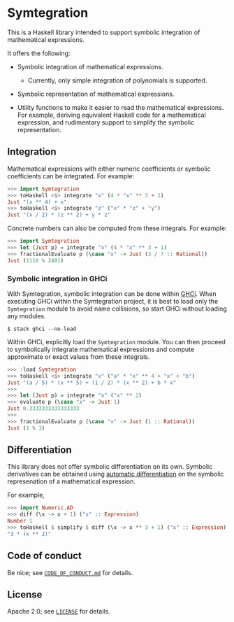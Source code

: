 # Symtegration

This is a Haskell library intended to support symbolic integration of mathematical expressions.

It offers the following:

*   Symbolic integration of mathematical expressions.

    *   Currently, only simple integration of polynomials is supported.

*   Symbolic representation of mathematical expressions.

*   Utility functions to make it easier to read the mathematical expressions.
    For example, deriving equivalent Haskell code for a mathematical expression,
    and rudimentary support to simplify the symbolic representation.

## Integration

Mathematical expressions with either numeric coefficients or symbolic coefficients
can be integrated.  For example:

```haskell
>>> import Symtegration
>>> toHaskell <$> integrate "x" (4 * "x" ** 3 + 1)
Just "(x ** 4) + x"
>>> toHaskell <$> integrate "z" ("x" * "z" + "y")
Just "(x / 2) * (z ** 2) + y * z"
```

Concrete numbers can also be computed from these integrals.  For example:

```haskell
>>> import Symtegration
>>> let (Just p) = integrate "x" (4 * "x" ** 3 + 1)
>>> fractionalEvaluate p (\case "x" -> Just (3 / 7 :: Rational))
Just (1110 % 2401)
```

### Symbolic integration in GHCi

With Symtegration, symbolic integration can be done within [GHCi].
When executing GHCi within the Symtegration project, it is best
to load only the `Symtegration` module to avoid name collisions,
so start GHCi without loading any modules.

```shell
$ stack ghci --no-load
```

Within GHCi, explicitly load the `Symtegration` module.
You can then proceed to symbolically integrate mathematical expressions
and compute approximate or exact values from these integrals.

```haskell
>>> :load Symtegration
>>> toHaskell <$> integrate "x" ("a" * "x" ** 4 + "x" + "b")
Just "(a / 5) * (x ** 5) + (1 / 2) * (x ** 2) + b * x"
>>>
>>> let (Just p) = integrate "x" ("x" ** 2)
>>> evaluate p (\case "x" -> Just 1)
Just 0.3333333333333333
>>>
>>> fractionalEvaluate p (\case "x" -> Just (1 :: Rational))
Just (1 % 3)
```

[GHCi]: https://downloads.haskell.org/ghc/latest/docs/users_guide/ghci.html

## Differentiation

This library does not offer symbolic differentiation on its own.
Symbolic derivatives can be obtained using [automatic differentiation]
on the symbolic represenation of a mathematical expression.

For example,

```haskell
>>> import Numeric.AD
>>> diff (\x -> x + 1) ("x" :: Expression)
Number 1
>>> toHaskell $ simplify $ diff (\x -> x ** 3 + 1) ("x" :: Expression)
"3 * (x ** 2)"
```

[automatic differentiation]: https://hackage.haskell.org/package/ad

## Code of conduct

Be nice; see [`CODE_OF_CONDUCT.md`](docs/CODE_OF_CONDUCT.md) for details.

## License

Apache 2.0; see [`LICENSE`](LICENSE) for details.
